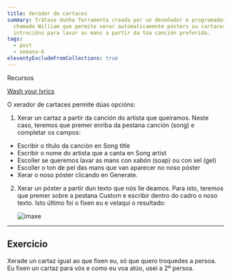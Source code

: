 ```yaml
---
title: Xerador de cartaces
summary: Trátase dunha ferramenta creada por un deseñador e programador inglés
  chamado William que permite xerar automaticamente pósters ou cartaces coas
  intrucións para lavar as mans a partir da túa canción preferida.
tags:
  - post
  - semana-6
eleventyExcludeFromCollections: true
---
```

Recursos

[Wash your lyrics](https://washyourlyrics.com/)

O xerador de cartaces permite dúas opcións:

1. Xerar un cartaz a partir da canción do artista que queiramos. Neste caso, teremos que premer enriba da pestana canción (song) e completar os campos: 

* Escribir o título da canción en Song title 
* Escribir o nome do artista que a canta en Song artist
* Escoller se queremos lavar as mans con xabón (soap) ou con xel (gel) 
* Escoller o ton de pel das mans que van aparecer no noso póster
* Xerar o noso póster clicando en Generate.

2. Xerar un póster a partir dun texto que nós lle deamos. Para isto, teremos que premer sobre a pestana Custom e escribir dentro do cadro o noso texto.  Isto último foi o fixen eu e velaquí o resultado: 

   ![imaxe](/static/img/técnica_para_lavar_as_mans.png)

- - -

## Exercicio

Xerade un cartaz igual ao que fixen eu, só que quero troquedes a persoa. Eu fixen un cartaz para vós e como eu voa atúo, usei a 2º persoa.